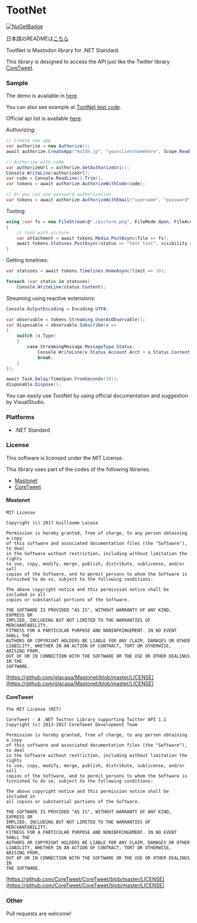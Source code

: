 ﻿# TootNet

 [![NuGetBadge](https://img.shields.io/nuget/v/TootNet.svg)](https://www.nuget.org/packages/TootNet)

日本語のREADMEは[こちら](https://github.com/cucmberium/TootNet/tree/master/README.ja.md)

TootNet is Mastodon library for .NET Standard.

This library is designed to access the API just like the Twitter library [CoreTweet](https://github.com/CoreTweet/CoreTweet).

### Sample

The demo is available in [here](https://github.com/cucmberium/TootNet/tree/master/TootNet.Demo).

You can also see example at [TootNet test code](https://github.com/cucmberium/TootNet/tree/master/TootNet.Tests).

Official api list is available [here](https://github.com/tootsuite/documentation/blob/master/Using-the-API/API.md).

Authorizing:
```cs
// Create new app
var authorize = new Authorize();
await authorize.CreateApp("mstdn.jp", "yourclientnamehere", Scope.Read | Scope.Write | Scope.Follow);

// Authorize with code
var authorizeUrl = authorize.GetAuthorizeUri();
Console.WriteLine(authorizeUrl);
var code = Console.ReadLine().Trim();
var tokens = await authorize.AuthorizeWithCode(code);

// Or you can use password authorization
var tokens = await authorize.AuthorizeWithEmail("username", "password");
```

Tooting:
```cs
using (var fs = new FileStream(@"./picture.png", FileMode.Open, FileAccess.Read))
{
    // toot with picture
    var attachment = await tokens.Media.PostAsync(file => fs);
    await tokens.Statuses.PostAsync(status => "test toot", visibility => "private", media_ids => new List() { attachment.Id });
}
```

Getting timelines:
```cs
var statuses = await tokens.Timelines.HomeAsync(limit => 10);

foreach (var status in statuses)
    Console.WriteLine(status.Content);
```


Streaming using reactive extensions:
```cs
Console.OutputEncoding = Encoding.UTF8;

var observable = tokens.Streaming.UserAsObservable();
var disposable = observable.Subscribe(x =>
{
    switch (x.Type)
    {
        case StreamingMessage.MessageType.Status:
            Console.WriteLine(x.Status.Account.Acct + x.Status.Content);
            break;
    }
});

await Task.Delay(TimeSpan.FromSeconds(30));
disposable.Dispose();
```

You can easily use TootNet by using official documentation and suggestion by VisualStudio.

### Platforms

* .NET Standard

### License

This software is licensed under the MIT License.

This library uses part of the codes of the following libraries.
* [Mastonet](https://github.com/glacasa/Mastonet)
* [CoreTweet](https://github.com/CoreTweet/CoreTweet)

#### Mastonet

```
MIT License

Copyright (c) 2017 Guillaume Lacasa

Permission is hereby granted, free of charge, to any person obtaining a copy
of this software and associated documentation files (the "Software"), to deal
in the Software without restriction, including without limitation the rights
to use, copy, modify, merge, publish, distribute, sublicense, and/or sell
copies of the Software, and to permit persons to whom the Software is
furnished to do so, subject to the following conditions:

The above copyright notice and this permission notice shall be included in all
copies or substantial portions of the Software.

THE SOFTWARE IS PROVIDED "AS IS", WITHOUT WARRANTY OF ANY KIND, EXPRESS OR
IMPLIED, INCLUDING BUT NOT LIMITED TO THE WARRANTIES OF MERCHANTABILITY,
FITNESS FOR A PARTICULAR PURPOSE AND NONINFRINGEMENT. IN NO EVENT SHALL THE
AUTHORS OR COPYRIGHT HOLDERS BE LIABLE FOR ANY CLAIM, DAMAGES OR OTHER
LIABILITY, WHETHER IN AN ACTION OF CONTRACT, TORT OR OTHERWISE, ARISING FROM,
OUT OF OR IN CONNECTION WITH THE SOFTWARE OR THE USE OR OTHER DEALINGS IN THE
SOFTWARE.
```

[https://github.com/glacasa/Mastonet/blob/master/LICENSE](https://github.com/glacasa/Mastonet/blob/master/LICENSE)

#### CoreTweet

```
The MIT License (MIT)

CoreTweet - A .NET Twitter Library supporting Twitter API 1.1
Copyright (c) 2013-2017 CoreTweet Development Team

Permission is hereby granted, free of charge, to any person obtaining a copy
of this software and associated documentation files (the "Software"), to deal
in the Software without restriction, including without limitation the rights
to use, copy, modify, merge, publish, distribute, sublicense, and/or sell
copies of the Software, and to permit persons to whom the Software is
furnished to do so, subject to the following conditions:

The above copyright notice and this permission notice shall be included in
all copies or substantial portions of the Software.

THE SOFTWARE IS PROVIDED "AS IS", WITHOUT WARRANTY OF ANY KIND, EXPRESS OR
IMPLIED, INCLUDING BUT NOT LIMITED TO THE WARRANTIES OF MERCHANTABILITY,
FITNESS FOR A PARTICULAR PURPOSE AND NONINFRINGEMENT. IN NO EVENT SHALL THE
AUTHORS OR COPYRIGHT HOLDERS BE LIABLE FOR ANY CLAIM, DAMAGES OR OTHER
LIABILITY, WHETHER IN AN ACTION OF CONTRACT, TORT OR OTHERWISE, ARISING FROM,
OUT OF OR IN CONNECTION WITH THE SOFTWARE OR THE USE OR OTHER DEALINGS IN
THE SOFTWARE.
```

[https://github.com/CoreTweet/CoreTweet/blob/master/LICENSE](https://github.com/CoreTweet/CoreTweet/blob/master/LICENSE)

### Other

Pull requests are welcome!
